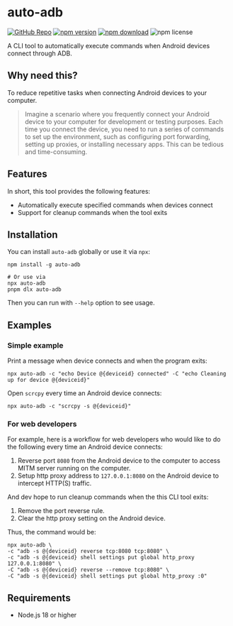 # auto-adb

[![GitHub Repo](https://img.shields.io/badge/GitHub-repo-080f12?style=flat&logo=github&logoColor=white)](https://github.com/situ2001/auto-adb)
[![npm version](https://img.shields.io/npm/v/auto-adb?style=flat&colorA=080f12&colorB=1fa669)](https://www.npmjs.com/package/auto-adb)
[![npm download](https://img.shields.io/npm/dt/auto-adb?style=flat&colorA=080f12&colorB=1fa669)](https://www.npmjs.com/package/auto-adb)
![npm license](https://img.shields.io/npm/l/auto-adb?style=flat&colorA=080f12&colorB=1fa669)

A CLI tool to automatically execute commands when Android devices connect through ADB.

## Why need this?

To reduce repetitive tasks when connecting Android devices to your computer.

> Imagine a scenario where you frequently connect your Android device to your computer for development or testing purposes. Each time you connect the device, you need to run a series of commands to set up the environment, such as configuring port forwarding, setting up proxies, or installing necessary apps. This can be tedious and time-consuming.

## Features

In short, this tool provides the following features:

- Automatically execute specified commands when devices connect
- Support for cleanup commands when the tool exits

## Installation

You can install `auto-adb` globally or use it via `npx`:

```shell
npm install -g auto-adb

# Or use via
npx auto-adb
pnpm dlx auto-adb
```

Then you can run with `--help` option to see usage.

## Examples

### Simple example

Print a message when device connects and when the program exits:

```shell
npx auto-adb -c "echo Device @{deviceid} connected" -C "echo Cleaning up for device @{deviceid}"
```

Open `scrcpy` every time an Android device connects:

```shell
npx auto-adb -c "scrcpy -s @{deviceid}"
```

### For web developers

For example, here is a workflow for web developers who would like to do the following every time an Android device connects:
 
1. Reverse port `8080` from the Android device to the computer to access MITM server running on the computer.
2. Setup http proxy address to `127.0.0.1:8080` on the Android device to intercept HTTP(S) traffic.

And dev hope to run cleanup commands when the this CLI tool exits:

1. Remove the port reverse rule.
2. Clear the http proxy setting on the Android device.

Thus, the command would be:

```shell
npx auto-adb \
-c "adb -s @{deviceid} reverse tcp:8080 tcp:8080" \
-c "adb -s @{deviceid} shell settings put global http_proxy 127.0.0.1:8080" \
-C "adb -s @{deviceid} reverse --remove tcp:8080" \
-C "adb -s @{deviceid} shell settings put global http_proxy :0"
```

## Requirements

- Node.js 18 or higher
